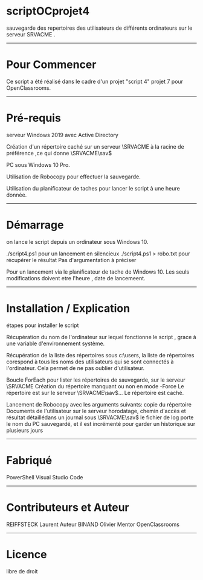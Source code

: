 # scriptOCprojet4
sauvegarde des repertoires des utilisateurs de différents ordinateurs sur le serveur SRVACME .
***
# Pour Commencer
Ce script a été réalisé dans le cadre d'un projet "script 4" projet 7 pour OpenClassrooms.
***
# Pré-requis
serveur Windows 2019 avec Active Directory 

Création d'un répertoire caché sur un serveur \\SRVACME à la racine de préférence ,ce qui donne \\SRVACME\sav$

PC sous Windows 10 Pro.

Utilisation de Robocopy pour effectuer la sauvegarde.

Utilisation du planificateur de taches pour lancer le script à une heure donnée.
***
# Démarrage
on lance le script depuis un ordinateur sous Windows 10.

./script4.ps1 pour un lancement en silencieux  ./script4.ps1 > robo.txt pour récupérer le résultat
Pas d'argumentation à préciser 

Pour un lancement via le planificateur de tache de Windows 10.
Les seuls modifications doivent etre l'heure , date de lancemeent. 

***
# Installation / Explication 
étapes pour installer le script

Récupération du nom de l'ordinateur sur lequel fonctionne le script , grace à une variable d'environnement système.

Récupération de la liste des répertoires sous c:\users, la liste de répertoires corespond à tous les noms des utilisateurs qui se sont connectés à l'ordinateur.
Cela permet de ne pas oublier d'utilisateur.

Boucle ForEach pour lister les répertoires de sauvegarde, sur le serveur \\SRVACME
Création du répertoire manquant ou non en mode -Force 
Le répertoire est sur le serveur \\SRVACME\sav$\...
Le répertoire est caché.

Lancement de Robocopy avec les arguments suivants:
copie du répertoire Documents de l'utilisateur sur le serveur 
horodatage, chemin d'accès  et résultat détaillédans un journal sous \\SRVACME\sav$
le fichier de log porte le nom du PC sauvegardé, et il est incrémenté pour garder un historique sur plusieurs jours
***

# Fabriqué 
PowerShell
Visual Studio Code
***
# Contributeurs et Auteur
REIFFSTECK Laurent Auteur 
BINAND Olivier Mentor OpenClassrooms
***
# Licence
libre de droit
